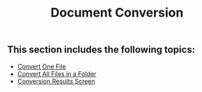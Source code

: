 ﻿---
title: Document Conversion
articleTitle: Document Conversion
linktitle: Document Conversion
description: "This guide describes conversion feature details of the Aspose.Words for SharePoint."
type: docs
weight: 20
url: /sharepoint/document-conversion/
---

## This section includes the following topics:

- [Convert One File](/words/sharepoint/convert-one-file/)
- [Convert All Files in a Folder](/words/sharepoint/convert-all-files-in-a-folder/)
- [Conversion Results Screen](/words/sharepoint/conversion-results-screen/)
